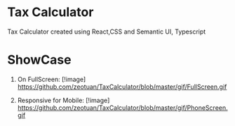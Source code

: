 # Tax Calculator 

Tax Calculator created using React,CSS and Semantic UI, Typescript



# ShowCase 

1. On FullScreen: 
[!image] https://github.com/zeotuan/TaxCalculator/blob/master/gif/FullScreen.gif

2. Responsive for Mobile:
[!image] https://github.com/zeotuan/TaxCalculator/blob/master/gif/PhoneScreen.gif


